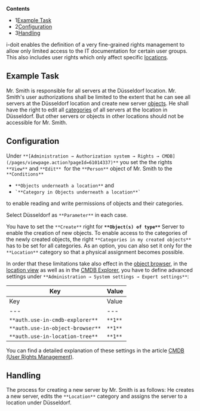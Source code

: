 **Contents**

*   1[Example Task](#LocationbasedAuthorization-ExampleTask)
*   2[Configuration](#LocationbasedAuthorization-Configuration)
*   3[Handling](#LocationbasedAuthorization-Handling)

i-doit enables the definition of a very fine-grained rights management to allow only limited access to the IT documentation for certain user groups. This also includes user rights which only affect specific [locations](/display/en/Locations).

Example Task
------------

Mr. Smith is responsible for all servers at the Düsseldorf location. Mr. Smith's user authorizations shall be limited to the extent that he can see all servers at the Düsseldorf location and create new server [objects](/display/en/Structure+of+the+IT+Documentation). He shall have the right to edit all [categories](/display/en/Structure+of+the+IT+Documentation) of all servers at the location in Düsseldorf. But other servers or objects in other locations should not be accessible for Mr. Smith.

Configuration
-------------

Under `**[Administration → Authorization system → Rights → CMDB](/pages/viewpage.action?pageId=61014337)**` you set the the rights  `**View**` and `**Edit**`  for the `**Person**` object of Mr. Smith to the `**Conditions**`

*   `**Objects underneath a location**` and
*   `` `**Category in Objects underneath a location**` ``

to enable reading and write permissions of objects and their categories.

Select Düsseldorf as `**Parameter**` in each case.

You have to set the `**Create**` right for **`**Object(s) of type**`** Server to enable the creation of new objects. To enable access to the categories of the newly created objects, the right `**Categories in my created objects**` has to be set for all categories. As an option, you can also set it only for the `**Location**` category so that a physical assignment becomes possible.

In order that these limitations take also effect in the [object browser](/display/en/Object+Relations), in the [location view](/display/en/Locations) as well as in the [CMDB Explorer](/display/en/CMDB+Explorer), you have to define advanced settings under `**Administration → System settings → Expert settings**`:

| Key | Value |
| --- | --- |
| Key | Value |
| --- | --- |
| `**auth.use-in-cmdb-explorer**` | `**1**` |
| `**auth.use-in-object-browser**` | `**1**` |
| `**auth.use-in-location-tree**` | `**1**` |

You can find a detailed explanation of these settings in the article [CMDB (User Rights Management)](/pages/viewpage.action?pageId=61014337).

Handling
--------

The process for creating a new server by Mr. Smith is as follows: He creates a new server, edits the `**Location**` category and assigns the server to a location under Düsseldorf.